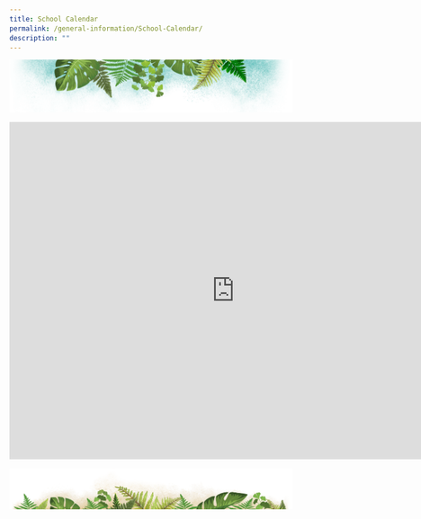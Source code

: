 ```yaml
---
title: School Calendar
permalink: /general-information/School-Calendar/
description: ""
---
```

![](/images/Banner.png)

<iframe src="https://calendar.google.com/calendar/embed?src=moe.edu.sg_gqdn9utf1fkvpj7h9836qth4e0%40group.calendar.google.com&ctz=Asia%2FSingapore" style="border: 0" width="800" height="600" frameborder="0" scrolling="no"></iframe>

![](/images/bg-bottom.png)